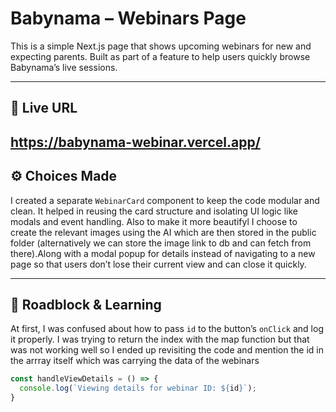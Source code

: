 # Babynama – Webinars Page

This is a simple Next.js page that shows upcoming webinars for new and expecting parents. Built as part of a feature to help users quickly browse Babynama’s live sessions.

---

## 🔗 Live URL
https://babynama-webinar.vercel.app/
---

## ⚙️ Choices Made

I created a separate `WebinarCard` component to keep the code modular and clean. It helped in reusing the card structure and isolating UI logic like modals and event handling. Also to make it more beautifyl I choose to create the relevant images using the AI which are then stored in the public folder (alternatively we can store the image link to db and can fetch from there).Along with a modal popup for details instead of navigating to a new page so that users don’t lose their current view and can close it quickly.



---

## 🧠 Roadblock & Learning

At first, I was confused about how to pass `id` to the button’s `onClick` and log it properly. I was trying to return the index with the map function but that was not working well so I ended up revisiting the code and mention the id in the arrray itself which was carrying the data of the webinars

```js
const handleViewDetails = () => {
  console.log(`Viewing details for webinar ID: ${id}`);
}


